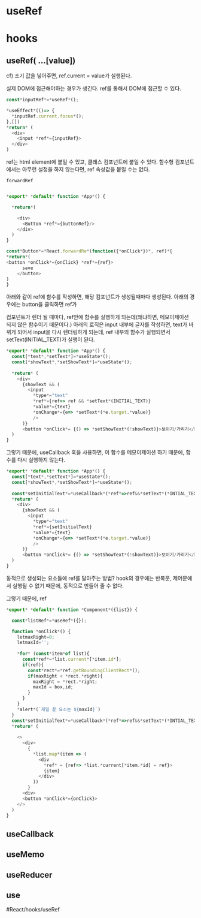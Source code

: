 # useRef

# hooks


## useRef( ...[value])

cf) 초기 값을 넣어주면, ref.current = value가 실행된다.


실제 DOM에 접근해야하는 경우가 생긴다.
ref를 통해서 DOM에 접근할 수 있다.


```js
const*inputRef*=*useRef*();

*useEffect*(()=> {
  *inputRef.current.focus*();
},[])
*return* (
  <div>
    <input *ref*={inputRef}>
  </div>
)
```

ref는 html element에 붙일 수 있고,
클래스 컴포넌트에 붙일 수 있다.
함수형 컴포넌트에서는 아무런 설정을 하지 않는다면, ref 속성값을 붙일 수는 없다.

`forwardRef`
```js

*export* *default* function *App*() {

  *return*(

    <div>
      <Button *ref*={buttonRef}/>
    </div>
  )
}

const*Button*=*React.forwardRe*(function({*onClick*})*, ref)*{
*return*(
<button *onClick*={onClick} *ref*={ref}>
      save
    </button>
)
}
```

아래와 같이 ref에 함수를 작성하면, 해당 컴포넌트가 생성될때마다 생성된다.
아래의 경우에는 button을 클릭하면 ref가

컴포넌트가 렌더 될 때마다, ref안에 함수를 실행하게 되는데(왜냐하면, 메모이제이션 되지 않은 함수이기 때문이다.)
아래의 로직은 input 내부에 글자를 작성하면, text가 바뀌게 되어서 input을 다시 렌더링하게 되는데,
ref 내부의 함수가 실행되면서 setText(INITIAL_TEXT)가 실행이 된다.



```js
*export* *default* function *App*() {
  const[*text*,*setText*]=*useState*();
  const[*showText*,*setShowText*]=*useState*();
  
  *return* (
    <div> 
      {showText && (
        <input 
          *type*="text"
          *ref*={ref=> ref && *setText*(INITIAL_TEXT)}
          *value*={text}
          *onChange*={e=> *setText*(*e.target.*value)}
          />
      )}
      <button *onClick*= {() => *setShowText*(!showText)}>보이기/가리기</button>
  )
}
```
그렇기 때문에, useCallback 훅을 사용하면, 이 함수를 메모이제이션 하기 때문에,
함수를 다시 실행하지 않는다.


```js
*export* *default* function *App*() {
  const[*text*,*setText*]=*useState*();
  const[*showText*,*setShowText*]=*useState*();
  
  const*setInitialText*=*useCallback*(*ref*=>ref&&*setText*(*INTIAL_TEXT*),[]);
  *return* (
    <div> 
      {showText && (
        <input 
          *type*="text"
          *ref*={setInitialText}
          *value*={text}
          *onChange*={e=> *setText*(*e.target.*value)}
          />
      )}
      <button *onClick*= {() => *setShowText*(!showText)}>보이기/가리기</button>
  )
}
```

동적으로 생성되는 요소들에 ref를 달아주는 방법?
hook의 경우에는 반복문, 제어문에서 실행될 수 없기 때문에, 동적으로 만들어 줄 수 없다.

그렇기 때문에, ref

```js
*export* *default* function *Component*({list}) {

  const*listRef*=*useRef*({});

  function *onClick*() {
    letmaxRight=0;
    letmaxId='';
    
    *for* (const*item*of list){
      const*ref*=*list.current*[*item.id*];
      if(ref){
        const*rect*=*ref.getBoundingClientRect*();
        if(maxRight < *rect.*right){
          maxRight = *rect.*right;
          maxId = box,id;
        }
      }
    }
    *alert*(`제일 끝 요소는 ${maxId}`)
  }
  const*setInitialText*=*useCallback*(*ref*=>ref&&*setText*(*INTIAL_TEXT*),[]);
  *return* (
    
    <>
      <div>
        {
          *list.map*(item => (
            <div
              *ref* = {ref=> *list.*current[*item.*id] = ref}>
              {item}
            </div>
          ))
        }
      <div>
      <button *onClick*={onClick}>
    </>
  )
}
```



## useCallback

## useMemo

## useReducer

## use

#React/hooks/useRef


